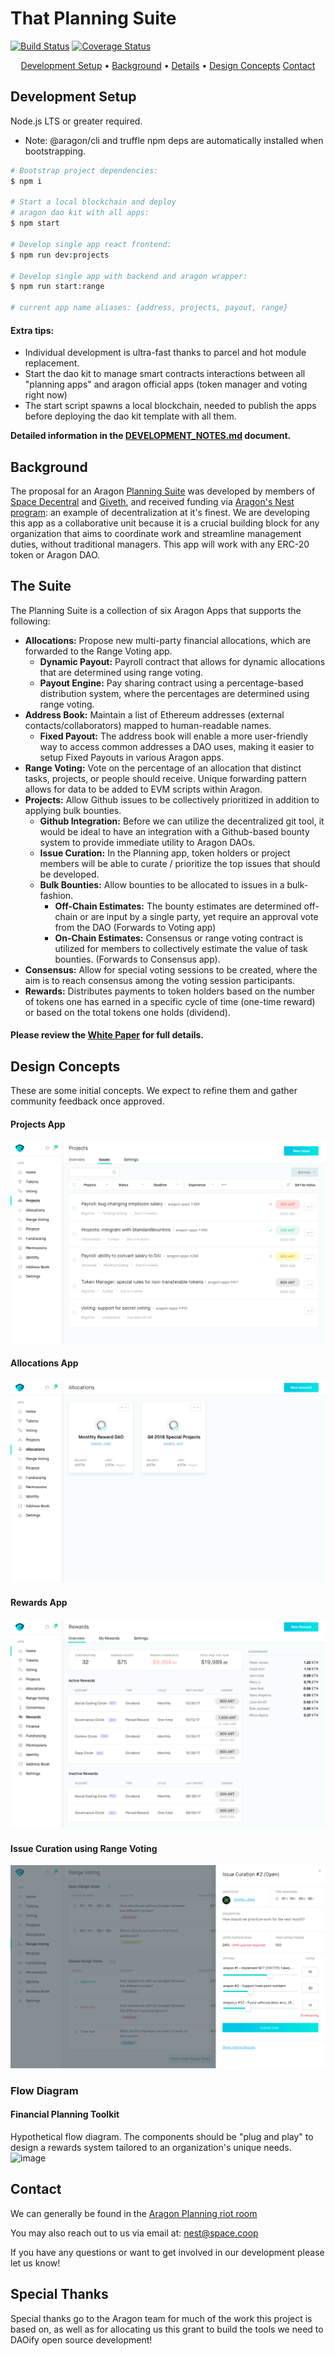 # That Planning Suite

[![Build Status](https://img.shields.io/travis/spacedecentral/planning-suite.svg?style=flat-square)](https://travis-ci.org/spacedecentral/planning-suite) [![Coverage Status](https://img.shields.io/coveralls/github/spacedecentral/planning-suite.svg?style=flat-square)](https://coveralls.io/github/spacedecentral/planning-suite)

<p align="center">
  <a href="#development-setup">Development Setup</a> •
  <a href="#background">Background</a> •
  <a href="#details">Details</a> •
  <a href="#design-concepts">Design Concepts</a>
  <a href="#contact">Contact</a>
</p>

## Development Setup

Node.js LTS or greater required.

- Note: @aragon/cli and truffle npm deps are automatically installed when bootstrapping.

```bash
# Bootstrap project dependencies:
$ npm i

# Start a local blockchain and deploy
# aragon dao kit with all apps:
$ npm start

# Develop single app react frontend:
$ npm run dev:projects

# Develop single app with backend and aragon wrapper:
$ npm run start:range

# current app name aliases: {address, projects, payout, range}
```

#### Extra tips:

- Individual development is ultra-fast thanks to parcel and hot module replacement.
- Start the dao kit to manage smart contracts interactions between all "planning apps" and aragon official apps (token manager and voting right now)
- The start script spawns a local blockchain, needed to publish the apps before deploying the dao kit template with all them.

**Detailed information in the [DEVELOPMENT_NOTES.md](/docs/DEVELOPMENT_NOTES.md) document.**

## Background

The proposal for an Aragon [Planning Suite](https://github.com/aragon/nest/pull/24) was developed by members of [Space Decentral](https://spacedecentral.net) and [Giveth](https://giveth.io), and received funding via [Aragon's Nest program](https://blog.aragon.one/introducing-aragon-nest-1aa8c91c0566): an example of decentralization at it's finest. We are developing this app as a collaborative unit because it is a crucial building block for any organization that aims to coordinate work and streamline management duties, without traditional managers. This app will work with any ERC-20 token or Aragon DAO.

## The Suite

The Planning Suite is a collection of six Aragon Apps that supports the following:

- **Allocations:** Propose new multi-party financial allocations, which are forwarded to the Range Voting app.
  - **Dynamic Payout:** Payroll contract that allows for dynamic allocations that are determined using range voting.
  - **Payout Engine:** Pay sharing contract using a percentage-based distribution system, where the percentages are determined using range voting.
- **Address Book:** Maintain a list of Ethereum addresses (external contacts/collaborators) mapped to human-readable names.
  - **Fixed Payout:** The address book will enable a more user-friendly way to access common addresses a DAO uses, making it easier to setup Fixed Payouts in various Aragon apps.
- **Range Voting:** Vote on the percentage of an allocation that distinct tasks, projects, or people should receive. Unique forwarding pattern allows for data to be added to EVM scripts within Aragon.
- **Projects:** Allow Github issues to be collectively prioritized in addition to applying bulk bounties.
  - **Github Integration:** Before we can utilize the decentralized git tool, it would be ideal to have an integration with a Github-based bounty system to provide immediate utility to Aragon DAOs.
  - **Issue Curation:** In the Planning app, token holders or project members will be able to curate / prioritize the top issues that should be developed.
  - **Bulk Bounties:** Allow bounties to be allocated to issues in a bulk-fashion.
    - **Off-Chain Estimates:** The bounty estimates are determined off-chain or are input by a single party, yet require an approval vote from the DAO (Forwards to Voting app)
    - **On-Chain Estimates:** Consensus or range voting contract is utilized for members to collectively estimate the value of task bounties. (Forwards to Consensus app).
- **Consensus:** Allow for special voting sessions to be created, where the aim is to reach consensus among the voting session participants.
- **Rewards:** Distributes payments to token holders based on the number of tokens one has earned in a specific cycle of time (one-time reward) or based on the total tokens one holds (dividend).

#### Please review the [White Paper](http://goo.gl/eXAybm) for full details.

## Design Concepts

These are some initial concepts. We expect to refine them and gather community feedback once approved.

#### Projects App

![ara_planning1](docs/screenshots/Projects_app.jpg)

#### Allocations App

![ara_planning2](docs/screenshots/Allocations_app.jpg)

#### Rewards App

![ara_planning3](docs/screenshots/Rewards_app.jpg)

#### Issue Curation using Range Voting

![ara_planning4](docs/screenshots/Range_vote_issue.jpg)

### Flow Diagram

#### Financial Planning Toolkit

Hypothetical flow diagram. The components should be "plug and play" to design a rewards system tailored to an organization's unique needs.
![image](https://user-images.githubusercontent.com/2584493/36970345-91ff7ee6-2068-11e8-94a6-968f055b7ebc.png)

## Contact

We can generally be found in the [Aragon Planning riot room](https://riot.im/app/#/room/#aragon-planning:matrix.org)

You may also reach out to us via email at: nest@space.coop

If you have any questions or want to get involved in our development please let us know!

## Special Thanks

Special thanks go to the Aragon team for much of the work this project is based on, as well as for allocating us this grant to build the tools we need to DAOify open source development!
